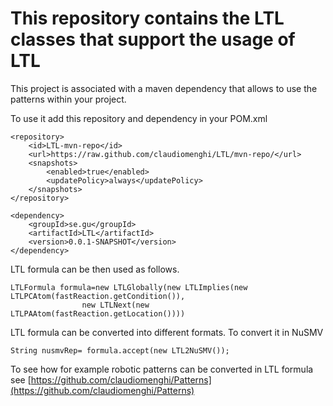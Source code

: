 # This repository contains the LTL classes that support the usage of LTL

This project is associated with a maven dependency that allows to use the patterns within your project.

To use it add this repository and dependency in your POM.xml

```
<repository>
	<id>LTL-mvn-repo</id>
	<url>https://raw.github.com/claudiomenghi/LTL/mvn-repo/</url>
	<snapshots>
		<enabled>true</enabled>
		<updatePolicy>always</updatePolicy>
	</snapshots>
</repository>

<dependency>
	<groupId>se.gu</groupId>
	<artifactId>LTL</artifactId>
	<version>0.0.1-SNAPSHOT</version>
</dependency>

```

LTL formula can be then used as follows.

```
LTLFormula formula=new LTLGlobally(new LTLImplies(new LTLPCAtom(fastReaction.getCondition()),
				new LTLNext(new LTLPAAtom(fastReaction.getLocation())))
```

LTL formula  can be converted into different formats. To convert it in NuSMV

```
String nusmvRep= formula.accept(new LTL2NuSMV());
```

To  see how for example robotic patterns can be converted in LTL formula see [https://github.com/claudiomenghi/Patterns](https://github.com/claudiomenghi/Patterns)